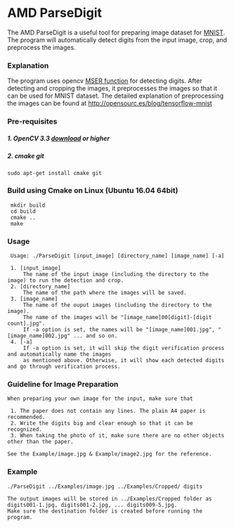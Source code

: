 # AMD ParseDigit

The AMD ParseDigit is a useful tool for preparing image dataset for [MNIST](http://yann.lecun.com/exdb/mnist/). 
The program will automatically detect digits from the input image, crop, and preprocess the images.

### Explanation
The program uses opencv [MSER function](https://docs.opencv.org/3.1.0/d3/d28/classcv_1_1MSER.html) for detecting digits.
After detecting and cropping the images, it preprocesses the images so that it can be used for MNIST dataset.
The detailed explanation of preprocessing the images can be found at http://opensourc.es/blog/tensorflow-mnist


### Pre-requisites
##### 1. OpenCV 3.3 [download](https://opencv.org/opencv-3-3.html) or higher
##### 2. cmake git 
    sudo apt-get install cmake git

### Build using Cmake on Linux (Ubuntu 16.04 64bit)
     mkdir build
     cd build
     cmake ..
     make

### Usage
     Usage: ./ParseDigit [input_image] [directory_name] [image_name] [-a]
     
     1. [input_image]
         The name of the input image (including the directory to the image) to run the detection and crop.
     2. [directory_name]
         The name of the path where the images will be saved.
     3. [image_name]
         The name of the ouput images (including the directory to the image).
         The name of the images will be "[image_name]00[digit]-[digit count].jpg".
         If -a option is set, the names will be "[image_name]001.jpg", "[image_name]002.jpg" ... and so on.
     4. [-a]
         If -a option is set, it will skip the digit verification process and automatically name the images 
         as mentioned above. Otherwise, it will show each detected digits and go through verification process.
        
### Guideline for Image Preparation
    When preparing your own image for the input, make sure that 
     
     1. The paper does not contain any lines. The plain A4 paper is recommended.
     2. Write the digits big and clear enough so that it can be recognized.
     3. When taking the photo of it, make sure there are no other objects other than the paper.
     
    See the Example/image.jpg & Example/image2.jpg for the reference.
     
### Example
    ./ParseDigit ../Examples/image.jpg ../Examples/Cropped/ digits
    
    The output images will be stored in ../Examples/Cropped folder as digits001-1.jpg, digits001-2.jpg, ... digits009-5.jpg.
    Make sure the destination folder is created before running the program.
   
